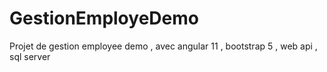 # GestionEmployeDemo
Projet de gestion employee demo , avec angular 11 , bootstrap 5 , web api , sql server
